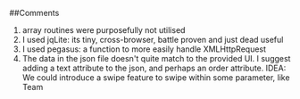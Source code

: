 
##Comments
1. array routines were purposefully not utilised
2. I used jqLite: its tiny, cross-browser, battle proven and just dead useful
3. I used pegasus: a function to more easily handle XMLHttpRequest
4. The data in the json file doesn't quite match to the provided UI. I suggest adding a text attribute to the json, and perhaps an order attribute.
IDEA: We could introduce a swipe feature to swipe within some parameter, like Team

